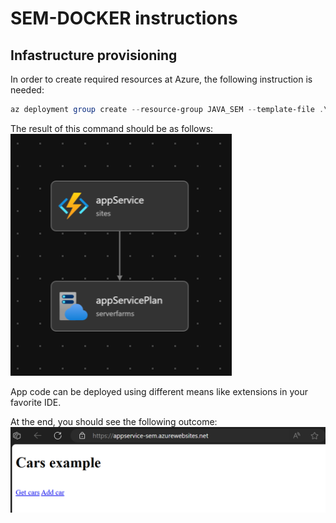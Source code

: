 # SEM-DOCKER instructions

## Infastructure provisioning

In order to create required resources at Azure, the following instruction is needed:

```powershell
az deployment group create --resource-group JAVA_SEM --template-file .\bicep\deploy.bicep
```

The result of this command should be as follows:
![Command result](image.png)

App code can be deployed using different means like extensions in your favorite IDE.

At the end, you should see the following outcome:
![Outcome](image-1.png)
